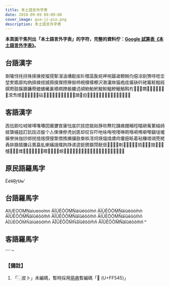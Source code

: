 ```yaml
---
title: 本土語言外字表
date: 2018-09-09 09:09:08
cover_image: gua-ji-pio.png
description: 本土語言外字表
---
```


**本頁面干焦列出「本土語言外字表」的字符，完整的資料佇：[Google 試算表《本土語言外字表》](https://docs.google.com/spreadsheets/d/1RPN_4sVAYlHaMchak1wwf2dpNKRcLil7WFHkB1ZGVuE/edit?usp=sharing)。**</span>

## 台語漢字

<div class="pio-han">㔂㘛㤉㧌㧎㧣㧻㨂㨑㨨㨪㨻㴘㴙㷮㽎㾀䀐䆀䈄䖙䖳䘥䘼䠡䢢䫌䲅伨僫凃剾勥哹唿坔堃奒媠廍抅抐挵捒捾揻搙搝搩摖攑敱杮梘槺橂檫沢漖灇烌猫疱痃癀砄砛硓竈粧糍絚繏羓胿膎膭臁蕳螕蟮蠘裏襀襇蹽躼軁迌頕魩鮊鮘鮻鯮鰮鰺鱲鵤黗𠕇𠞩𠞭𠯗𡢃𡳞𢪱𢯾𢲸𢼌𣁳𣮈𣻸𤆬𤉙𤲍𤶃𤺅𤺪𥌚𥐵𥑮𥰔𥴊𦉎𦊓𦜆𦟪𧉟𧌄𧮙𧿬𧿳𨂾𨂿𨑨𩑾𩛩𩵱𩸙𩸶𪜶𫝏𫝛𫝺𫝻𫞼𫟂𬦰𰣻𰹬</div>

## 客語漢字

<div class="pio-han">㐁㑁㓾㕸㖅㖸㗘㗱㘔㘝㜮㜷㝗㝩㤕㧁㧒㧡㧾㩆㪐㬹㰵㸐㸰㼓㾊㿸䀯䀴䁯䃗䇶䉂䌈䗁䗆䗐䘆䞚䟓䟘䟩䢍䯋个亼倈倲傪凴刣匧却叹吂吓吔咏哊哯唩啉啲喺嗬噍噼嚟圝塠壠嫲尞抺拁挱挷捝揞揢揬摱撆撍撨攋攞敋桊梹溚炣焿煏熻燶疴瘻癧眡着秥稴竳竵篼粩羴肨胮腈膁臽蕒藠虬蝲蟎誐贌跔踭递逩鈪銹錑閕靗𠊎𠎷𠕆𠖄𠗻𠜱𠠃𠠝𠢕𠲿𢎙𢫦𢯭𢱤𢲴𢳆𢳪𢶀𢼛𣛮𣲩𣼎𤊶𤌍𤍒𤐙𤐰𤘅𤞚𤸁𤸱𥉌𥍉𥯟𥯥𥺆𧊅𧩣𧻴𨃰𨅔𨒇𨢑𩚨𩜄𩜰𩼧𪁎𪐞𪖐𪘒𪹚𫝘𫟧𫠛𫣆𬠖󿕅</div>

## 原民語羅馬字

<div class="pio-lo">ÉéƗɨṞṟɄʉ’</div>

## 台語羅馬字

<div class="pio-lo">AIUEOO͘MNaiueoo͘mn
ÁÍÚÉÓÓ͘ḾŃáíúéóó͘ḿń
ÀÌÙÈÒÒ͘M̀Ǹàìùèòò͘m̀ǹ
ÂÎÛÊÔÔ͘M̂N̂âîûêôô͘m̂n̂
ǍǏǓĚǑǑ͘M̌Ňǎǐǔěǒǒ͘m̌ň
ĀĪŪĒŌŌ͘M̄N̄āīūēōō͘m̄n̄
A̍I̍U̍E̍O̍O̍͘M̍N̍a̍i̍u̍e̍o̍o̍͘m̍n̍
A̋I̋ŰE̋ŐŐ͘M̋N̋a̋i̋űe̋őő͘m̋n̋
ĂĬŬĔŎŎ͘M̆N̆ăĭŭĕŏŏ͘m̆n̆
ⁿ</div>

## 客語羅馬字

<div class="pio-lo">ˆˇˊˋ⁺</div>

### 【備註】
1. 「⿺皮卜」未編碼，暫時採用[萌典](https://moedict.tw/)暫編碼「󿕅 (U+FF545)」